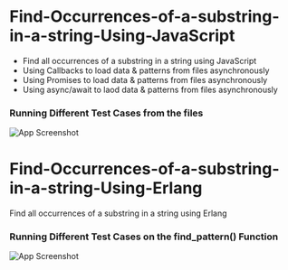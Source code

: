 # Find-Occurrences-of-a-substring-in-a-string-Using-JavaScript

* Find all occurrences of a substring in a string using JavaScript
* Using Callbacks to load data & patterns from files asynchronously
* Using Promises to load data & patterns from files asynchronously
* Using async/await to laod data & patterns from files asynchronously

### Running Different Test Cases from the files
![App Screenshot](https://github.com/youssef-gerges-ramzy-mokhtar/Find-Occurrences-of-a-substring-in-a-string-Using-JavaScript/blob/main/Screenshoots/js.png?raw=true)

# Find-Occurrences-of-a-substring-in-a-string-Using-Erlang
Find all occurrences of a substring in a string using Erlang

### Running Different Test Cases on the find_pattern() Function
![App Screenshot](https://github.com/youssef-gerges-ramzy-mokhtar/Find-Occurrences-of-a-substring-in-a-string-Using-JavaScript/blob/main/Screenshoots/erlang.png?raw=true)


